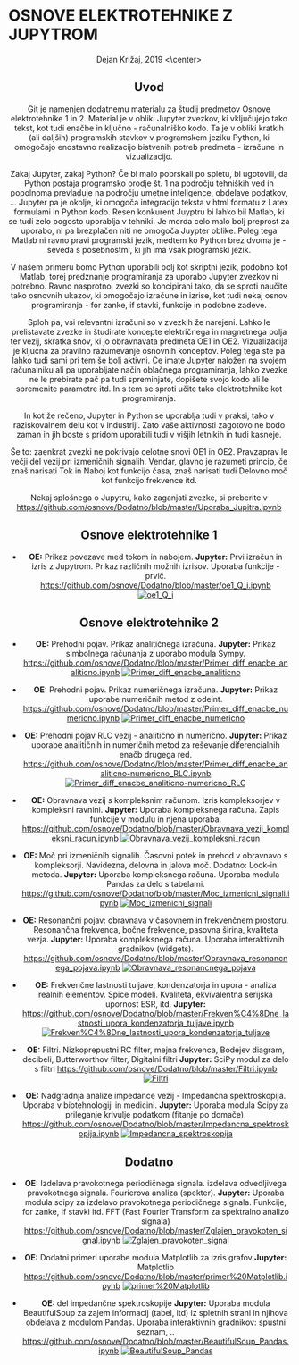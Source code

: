 # OSNOVE ELEKTROTEHNIKE Z JUPYTROM

<center> Dejan Križaj, 2019 <\center>

## Uvod
Git je namenjen dodatnemu materialu za študij predmetov Osnove elektrotehnike 1 in 2. Material je v obliki Jupyter zvezkov, ki vključujejo tako tekst, kot tudi enačbe in ključno - računalniško kodo. Ta je v obliki kratkih (ali daljših) programskih stavkov v programskem jeziku Python, ki omogočajo enostavno realizacijo bistvenih potreb predmeta - izračune in vizualizacijo. 

Zakaj Jupyter, zakaj Python? Če bi malo pobrskali po spletu, bi ugotovili, da Python postaja programsko orodje št. 1 na področju tehniških ved in popolnoma prevladuje na področju umetne inteligence, obdelave podatkov, ... Jupyter pa je okolje, ki omogoča integracijo teksta v html formatu z Latex formulami in Python kodo. Resen konkurent Juyptru bi lahko bil Matlab, ki se tudi zelo pogosto uporablja v tehniki. Je morda celo malo bolj preprost za uporabo, ni pa brezplačen niti ne omogoča Juypter oblike. Poleg tega Matlab ni ravno pravi programski jezik, medtem ko Python brez dvoma je - seveda s posebnostmi, ki jih ima vsak programski jezik. 

V našem primeru bomo Python uporabili bolj kot skriptni jezik, podobno kot Matlab, torej predznanje programiranja za uporabo Jupyter zvezkov ni potrebno. Ravno nasprotno, zvezki so koncipirani tako, da se sproti naučite tako osnovnih ukazov, ki omogočajo izračune in izrise, kot tudi nekaj osnov programiranja - for zanke, if stavki, funkcije in podobne zadeve.

Sploh pa, vsi relevantni izračuni so v zvezkih že narejeni. Lahko le prelistavate zvezke in študirate koncepte električnega in magnetnega polja ter vezij, skratka snov, ki jo obravnavata predmeta OE1 in OE2. Vizualizacija je ključna za pravilno razumevanje osnovnih konceptov. Poleg tega ste pa lahko tudi sami pri tem še bolj aktivni. Če imate Jupyter naložen na svojem računalniku ali pa uporabljate način oblačnega programiranja, lahko zvezke ne le prebirate pač pa tudi spreminjate, dopišete svojo kodo ali le spremenite parametre itd. In s tem se sproti učite tako elektrotehnike kot programiranja. 

In kot že rečeno, Jupyter in Python se uporablja tudi v praksi, tako v raziskovalnem delu kot v industriji. Zato vaše aktivnosti zagotovo ne bodo zaman in jih boste s pridom uporabili tudi v višjih letnikih in tudi kasneje. 

Še to: zaenkrat zvezki ne pokrivajo celotne snovi OE1 in OE2. Pravzaprav le večji del vezij pri izmeničnih signalih. Vendar, glavno je razumeti princip, če znaš narisati Tok in Naboj kot funkcijo časa, znaš narisati tudi Delovno moč kot funkcijo frekvence itd. 

Nekaj splošnega o Jupytru, kako zaganjati zvezke, si preberite v 
https://github.com/osnove/Dodatno/blob/master/Uporaba_Jupitra.ipynb

## Osnove elektrotehnike 1

* **OE:** Prikaz povezave med tokom in nabojem. **Jupyter:** Prvi izračun in izris z Jupytrom. Prikaz različnih možnih izrisov. Uporaba funkcije - prvič.  
https://github.com/osnove/Dodatno/blob/master/oe1_Q_i.ipynb [![oe1_Q_i](https://colab.research.google.com/assets/colab-badge.svg)](https://colab.research.google.com/github/osnove/Dodatno/blob/master/oe1_Q_i.ipynb)


## Osnove elektrotehnike 2
* **OE:** Prehodni pojav. Prikaz analitičnega izračuna. **Jupyter:** Prikaz simbolnega računanja z uporabo modula Sympy.  
https://github.com/osnove/Dodatno/blob/master/Primer_diff_enacbe_analiticno.ipynb  [![Primer_diff_enacbe_analiticno](https://colab.research.google.com/assets/colab-badge.svg)](https://colab.research.google.com/github/osnove/Dodatno/blob/master/Primer_diff_enacbe_analiticno.ipynb)

* **OE:** Prehodni pojav. Prikaz numeričnega izračuna. **Jupyter:** Prikaz uporabe numeričnih metod z odeint. 
https://github.com/osnove/Dodatno/blob/master/Primer_diff_enacbe_numericno.ipynb  [![Primer_diff_enacbe_numericno](https://colab.research.google.com/assets/colab-badge.svg)](https://colab.research.google.com/github/osnove/Dodatno/blob/master/Primer_diff_enacbe_numericno.ipynb)

* **OE:** Prehodni pojav RLC vezij - analitično in numerično. **Jupyter:** Prikaz uporabe analitičnih in numeričnih metod za reševanje diferencialnih enačb drugega red. 
https://github.com/osnove/Dodatno/blob/master/Primer_diff_enacbe_analiticno-numericno_RLC.ipynb   [![Primer_diff_enacbe_analiticno-numericno_RLC](https://colab.research.google.com/assets/colab-badge.svg)](https://colab.research.google.com/github/osnove/Dodatno/blob/master/Primer_diff_enacbe_analiticno-numericno_RLC.ipynb)

* **OE:** Obravnava vezij s kompleksnim računom. Izris kompleksorjev v kompleksni ravnini. **Jupyter:** Uporaba kompleksnega računa. Zapis funkcije v modulu in njena uporaba.   
https://github.com/osnove/Dodatno/blob/master/Obravnava_vezij_kompleksni_racun.ipynb
 [![Obravnava_vezij_kompleksni_racun](https://colab.research.google.com/assets/colab-badge.svg)](https://colab.research.google.com/github/osnove/Dodatno/blob/master/Obravnava_vezij_kompleksni_racun.ipynb)

* **OE:** Moč pri izmeničnih signalih. Časovni potek in prehod v obravnavo s kompleksorji. Navidezna, delovna in jalova moč. Dodatno: Lock-in metoda. **Jupyter:** Uporaba kompleksnega računa. Uporaba modula Pandas za delo s tabelami.  
 https://github.com/osnove/Dodatno/blob/master/Moc_izmenicni_signali.ipynb  [![Moc_izmenicni_signali](https://colab.research.google.com/assets/colab-badge.svg)](https://colab.research.google.com/github/osnove/Dodatno/blob/master/Moc_izmenicni_signali.ipynb)

* **OE:** Resonančni pojav: obravnava v časovnem in frekvenčnem prostoru. Resonančna frekvenca, bočne frekvence, pasovna širina, kvaliteta vezja. **Jupyter:** Uporaba kompleksnega računa. Uporaba interaktivnih gradnikov (widgets). 
https://github.com/osnove/Dodatno/blob/master/Obravnava_resonancnega_pojava.ipynb
 [![Obravnava_resonancnega_pojava](https://colab.research.google.com/assets/colab-badge.svg)](https://colab.research.google.com/github/osnove/Dodatno/blob/master/Obravnava_resonancnega_pojava.ipynb)
 
 * **OE:** Frekvenčne lastnosti tuljave, kondenzatorja in upora - analiza realnih elementov. Spice modeli. Kvaliteta, ekvivalentna serijska upornost ESR, itd. **Jupyter:**  
https://github.com/osnove/Dodatno/blob/master/Frekven%C4%8Dne_lastnosti_upora_kondenzatorja_tuljave.ipynb
 [![Frekven%C4%8Dne_lastnosti_upora_kondenzatorja_tuljave](https://colab.research.google.com/assets/colab-badge.svg)](https://colab.research.google.com/github/osnove/Dodatno/blob/master/Frekven%C4%8Dne_lastnosti_upora_kondenzatorja_tuljave.ipynb)
 
  * **OE:** Filtri. Nizkoprepustni RC filter, mejna frekvenca, Bodejev diagram, decibeli, Butterworthov filter, Digitalni filtri **Jupyter:** SciPy modul za delo s filtri 
https://github.com/osnove/Dodatno/blob/master/Filtri.ipynb
 [![Filtri](https://colab.research.google.com/assets/colab-badge.svg)](https://colab.research.google.com/github/osnove/Dodatno/blob/master/Filtri.ipynb)
 
 * **OE:** Nadgradnja analize impedance vezij - Impedančna spektroskopija. Uporaba v biotehnologiji in medicini. **Jupyter:** Uporaba modula Scipy za prileganje krivulje podatkom (fitanje po domače). 
https://github.com/osnove/Dodatno/blob/master/Impedancna_spektroskopija.ipynb
 [![Impedancna_spektroskopija](https://colab.research.google.com/assets/colab-badge.svg)](https://colab.research.google.com/github/osnove/Dodatno/blob/master/Impedancna_spektroskopija.ipynb)

## Dodatno

 * **OE:** Izdelava pravokotnega periodičnega signala. izdelava odvedljivega pravokotnega signala. Fourierova analiza (spekter). **Jupyter:** Uporaba modula scipy za izdelavo pravokotnega periodičnega signala.  Funkcije, for zanke, if stavki itd. FFT (Fast Fourier Transform za spektralno analizo signala) 
https://github.com/osnove/Dodatno/blob/master/Zglajen_pravokoten_signal.ipynb
 [![Zglajen_pravokoten_signal](https://colab.research.google.com/assets/colab-badge.svg)](https://colab.research.google.com/github/osnove/Dodatno/blob/master/Zglajen_pravokoten_signal.ipynb)

 * **OE:** Dodatni primeri uporabe modula Matplotlib za izris grafov **Jupyter:** Matplotlib 
https://github.com/osnove/Dodatno/blob/master/primer%20Matplotlib.ipynb
 [![primer%20Matplotlib](https://colab.research.google.com/assets/colab-badge.svg)](https://colab.research.google.com/github/osnove/Dodatno/blob/master/primer%20Matplotlib.ipynb)

 * **OE:** del impedančne spektroskopije **Jupyter:** Uporaba modula BeautifulSoup za zajem informacij (tabel, itd) iz spletnih strani in njihova obdelava z modulom Pandas. Uporaba interaktivnih gradnikov: spustni seznam, ..
https://github.com/osnove/Dodatno/blob/master/BeautifulSoup_Pandas.ipynb
 [![BeautifulSoup_Pandas](https://colab.research.google.com/assets/colab-badge.svg)](https://colab.research.google.com/github/osnove/Dodatno/blob/master/BeautifulSoup_Pandas.ipynb)
